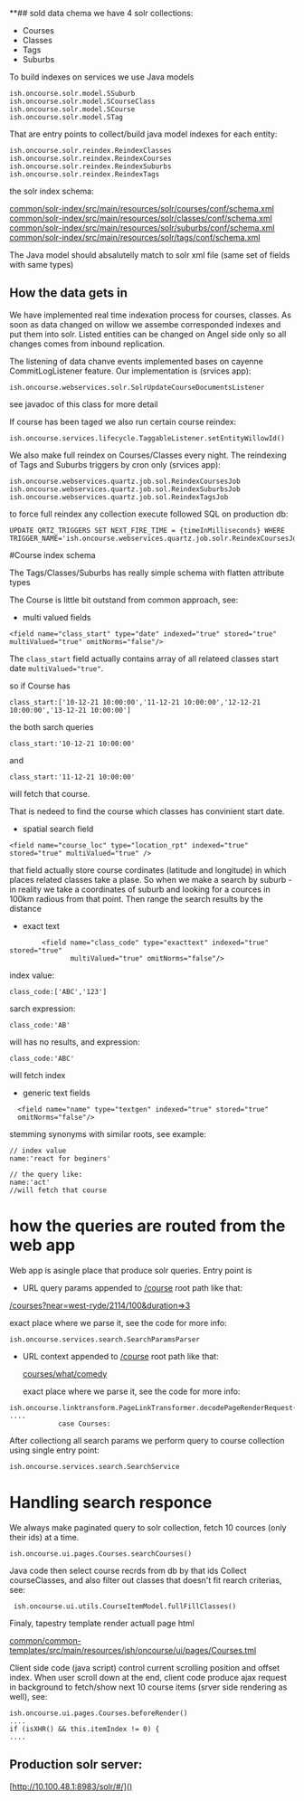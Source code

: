 **## sold data chema
we have 4 solr collections:
 - Courses
 - Classes
 - Tags
 - Suburbs

To build indexes on services we use Java models
```
ish.oncourse.solr.model.SSuburb
ish.oncourse.solr.model.SCourseClass
ish.oncourse.solr.model.SCourse
ish.oncourse.solr.model.STag
```

That are entry points to collect/build java model indexes for each entity:
```
ish.oncourse.solr.reindex.ReindexClasses
ish.oncourse.solr.reindex.ReindexCourses
ish.oncourse.solr.reindex.ReindexSuburbs
ish.oncourse.solr.reindex.ReindexTags
```

the solr index schema:

[common/solr-index/src/main/resources/solr/courses/conf/schema.xml]()</br>
[common/solr-index/src/main/resources/solr/classes/conf/schema.xml]()</br>
[common/solr-index/src/main/resources/solr/suburbs/conf/schema.xml]()</br>
[common/solr-index/src/main/resources/solr/tags/conf/schema.xml]()</br>

The Java model should absalutelly match to solr xml file (same set of fields with same types)


## How the data gets in

We have implemented real time indexation process for courses, classes.
As soon as data changed on willow we assembe corresponded indexes and put them into solr.
Listed entities can be changed on Angel side only so all changes comes from inbound replication.

The listening of data chanve events implemented bases on cayenne CommitLogListener feature.
Our implementation is (srvices app):
```
ish.oncourse.webservices.solr.SolrUpdateCourseDocumentsListener
```
see javadoc of this class for more detail 

If course has been taged we also run certain course reindex:
```
ish.oncourse.services.lifecycle.TaggableListener.setEntityWillowId()
```

We also make full reindex on Courses/Classes every night. 
The reindexing of Tags and Suburbs triggers by cron only (srvices app):
```
ish.oncourse.webservices.quartz.job.sol.ReindexCoursesJob
ish.oncourse.webservices.quartz.job.sol.ReindexSuburbsJob
ish.oncourse.webservices.quartz.job.sol.ReindexTagsJob
```

to force full reindex any collection execute followed SQL on production db:

```
UPDATE QRTZ_TRIGGERS SET NEXT_FIRE_TIME = {timeInMilliseconds} WHERE TRIGGER_NAME='ish.oncourse.webservices.quartz.job.solr.ReindexCoursesJob'
```

#Course index schema

The Tags/Classes/Suburbs has really simple schema with flatten attribute types 

The Course is little bit outstand from common approach, see:

 - multi valued fields
```
<field name="class_start" type="date" indexed="true" stored="true" multiValued="true" omitNorms="false"/>
```


The `class_start` field actually contains array of all relateed classes start date `multiValued="true"`.

so if Course has 
```
class_start:['10-12-21 10:00:00','11-12-21 10:00:00','12-12-21 10:00:00','13-12-21 10:00:00']
```
the both sarch queries
```
class_start:'10-12-21 10:00:00'
```
and
```
class_start:'11-12-21 10:00:00'
```
will fetch that course.

That is nedeed to find the course which classes has convinient start date.

- spatial search field
```
<field name="course_loc" type="location_rpt" indexed="true" stored="true" multiValued="true" />
```
that field actually store course cordinates (latitude and longitude) in which places related classes take a plase.
So when we make a search by suburb - in reality we take a coordinates of suburb and looking for a cources in 100km radious from that point.
Then range the search results by the distance 

- exact text
```
        <field name="class_code" type="exacttext" indexed="true" stored="true"
               multiValued="true" omitNorms="false"/>
```

index value:
```
class_code:['ABC','123']
```
sarch expression:
```
class_code:'AB'
```
will has no results, and expression:
```
class_code:'ABC'
```
will fetch index

- generic text fields
```
  <field name="name" type="textgen" indexed="true" stored="true"
  omitNorms="false"/>
```

stemming synonyms with similar roots, see example:
```
// index value
name:'react for beginers'

// the query like:
name:'act'
//will fetch that course
```

# how the queries are routed from the web app

Web app is asingle place that produce solr queries.
Entry point is

 - URL query params appended to [/course]() root path like that:

[/courses?near=west-ryde/2114/100&duration=>3]()

exact place where we parse it, see the code for more info:
```
ish.oncourse.services.search.SearchParamsParser
```
 - URL context appended to [/course]() root path like that:

   [courses/what/comedy]()

   exact place where we parse it, see the code for more info:
```
ish.oncourse.linktransform.PageLinkTransformer.decodePageRenderRequest()
....
			case Courses:
```

After collectiong all search params we perform query to course collection using single entry point:

```
ish.oncourse.services.search.SearchService
```

# Handling search responce 

We always make paginated query to solr collection, fetch 10 cources (only their ids) at a time.
```
ish.oncourse.ui.pages.Courses.searchCourses()
```
Java code then select course recrds from db by that ids
Collect courseClasses, and also filter out classes that doesn't fit rearch criterias, see:

```
 ish.oncourse.ui.utils.CourseItemModel.fullFillClasses()
```

Finaly, tapestry template render actuall page html

[common/common-templates/src/main/resources/ish/oncourse/ui/pages/Courses.tml]()

Client side code (java script) control current scrolling position and offset index.
When user scroll down at the end, client code produce ajax request in background to fetch/show next 10 course items (srver side rendering as well), see:

```
ish.oncourse.ui.pages.Courses.beforeRender()
....
if (isXHR() && this.itemIndex != 0) { 
....
```

## Production solr server:

[http://10.100.48.1:8983/solr/#/]()
